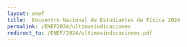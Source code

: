 ```yaml
---
layout: enef
title:  Encuentro Nacional de Estudiantes de Física 2024
permalink: /ENEF2024/ultimasindicaciones
redirect_to: /ENEF/2024/ultimasindicaciones.pdf
---
```

